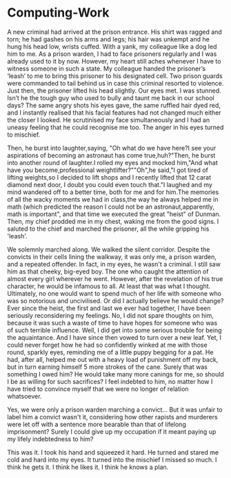 # Computing-Work

A new criminal had arrived at the prison entrance. His shirt was ragged and torn; he had gashes on his arms and legs; his hair was unkempt and he hung his head low, wrists cuffed.
With a yank, my colleague like a dog led him to me. As a prison warden, I had to face prisoners regularly and I was already used to it by now. However, my heart still
aches whenever I have to witness someone in such a state. My colleague handed the prisoner’s ‘leash’ to me to bring this prisoner to his designated cell. Two prison guards were
commanded to tail behind us in case this criminal resorted to violence. Just then, the prisoner lifted his head slightly. Our eyes met. I was stunned. Isn’t he the tough guy who
used to bully and taunt me back in our school days? The same angry shots his eyes gave, the same ruffled hair dyed red, and I instantly realised that his facial features had not
changed much either the closer I looked. He scrutinised my face simultaneously and I had an uneasy feeling that he could recognise me too. The anger in his eyes turned to
mischief.

Then, he burst into laughter,saying, "Oh what do we have here?I see your aspirations of becoming an astronaut has come true,huh?"Then, he burst into another round of laughter.I
rolled my eyes and mocked him,"And what have you become,professional weightlifter?""Oh",he said,"I got tired of lifting weights,so I decided to lift shops and I recently lifted 
that 12 carat diamond next door, I doubt you could even touch that."I laughed and my mind wandered off to a better time, both for me and for him.The memories of all the wacky
moments we had in class,the way he always helped me in math (which predicted the reason I could not be an astronaut,apparently, math is important", and that time we executed the 
great "heist" of Dunman. Then, my chief prodded me in my chest, waking me from the good signs. I saluted to the chief and marched the prisoner, all the while gripping his 'leash'. 

We solemnly marched along. We walked the silent corridor. Despite the convicts in their cells lining the walkway, it was only me, a prison warden, and a repeated offender. In fact, in my eyes, he wasn't a criminal. I still saw him as that cheeky, big-eyed boy. The one who caught the attention of almost every girl wherever he went. However, after the revelation of his true character, he would be infamous to all. At least that was what I thought. Ultimately, no one would want to spend much of her life with someone who was so notorious and uncivilised. Or did I actually believe he would change? Ever since the heist, the first and last we ever had together, I have been seriously reconsidering my feelings. No, I did not spare thoughts on him, because it was such a waste of time to have hopes for someone who was of such terrible influence. Well, I did get into some serious trouble for being the aquaintance. And I have since then vowed to turn over a new leaf. Yet, I could never forget how he had so confidently winked at me with those round, sparkly eyes, reminding me of a little puppy begging for a pat. He had, after all, helped me out with a heavy load of punishment off my back, but in turn earning himself 5 more strokes of the cane. Surely that was something I owed him? He would take many more canings for me, so should I be as willing for such sacrifices? I feel indebted to him, no matter how I have tried to convince myself that we were no longer of relation whatsoever.

Yes, we were only a prison warden marching a convict... But it was unfair to label him a convict wasn't it, considering how other rapists and murderers were let off with a sentence more bearable than that of lifelong imprisonment? Surely I could give up my occupation if it meant paying up my lifely indebtedness to him?

This was it. I took his hand and squeezed it hard. He turned and stared me cold and hard into my eyes. It turned into the mischief I missed so much. I think he gets it. I think he likes it. I think he knows a plan.
